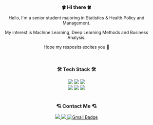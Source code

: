 <div align=center>

### 🍀 Hi there 🍀
Hello, I'm a senior student majoring in Statistics & Health Policy and Management.

My interest is Machine Learning, Deep Learning Methods and Business Analysis.

Hope my resposits excites you 🥰

<br>

### 🛠️ Tech Stack 🛠️

<img src="https://img.shields.io/badge/Python-3776AB?style=flat&logo=Python&logoColor=white"/>
<img src="https://img.shields.io/badge/R-276DC3?style=flat&logo=R&logoColor=white"/>
<img src="https://img.shields.io/badge/Tableau-E97627?style=flat&logo=Tableau&logoColor=white"/>
<br>
<img src="https://img.shields.io/badge/Mysql-4479A1?style=flat&logo=MySql&logoColor=white"/>
<img src="https://img.shields.io/badge/Postgresql-4169E1?style=flat&logo=Postgresql&logoColor=white"/>
<img src="https://img.shields.io/badge/LaTex-008080?style=flat&logo=LaTex&logoColor=white"/>

<br>
<br>

### 💘 Contact Me 💘
<div align=center>  

<a href="https://uumini.tistory.com/" target="_blank"><img src="https://img.shields.io/badge/BLOG-EA4AAA?style=flat&logo=GitHub Sponsors&logoColor=white"/>
<a href="https://www.instagram.com/kym__1109/" target="_blank"><img src="https://img.shields.io/badge/Instagram-E4405F?style=flat&logo=GitHub Sponsors&logoColor=white"/>
[![Gmail Badge](https://img.shields.io/badge/-Gmail-d14836?style=flat&logo=Gmail&logoColor=white&link=mailto:yumin3144@naver.com)](mailto:yumin3144@naver.com)

</div>

